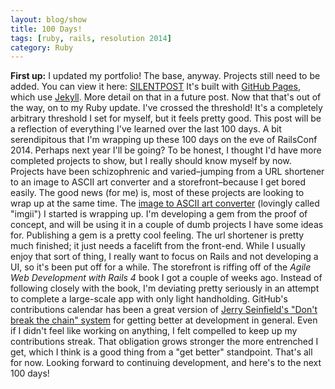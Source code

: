 ```yaml
---
layout: blog/show
title: 100 Days!
tags: [ruby, rails, resolution 2014]
category: Ruby
---
```


**First up:** I updated my portfolio! The base, anyway. Projects still need to be added. You can view it here: [SILENTPOST](http://silentpost.io/) It's built with [GitHub Pages](https://pages.github.com/), which use [Jekyll](http://jekyllrb.com/). More detail on that in a future post. Now that that's out of the way, on to my Ruby update. I've crossed the threshold! It's a completely arbitrary threshold I set for myself, but it feels pretty good. This post will be a reflection of everything I've learned over the last 100 days. A bit serendipitous that I'm wrapping up these 100 days on the eve of RailsConf 2014. Perhaps next year I'll be going? To be honest, I thought I'd have more completed projects to show, but I really should know myself by now. Projects have been schizophrenic and varied–jumping from a URL shortener to an image to ASCII art converter and a storefront–because I get bored easily. The good news (for me) is, most of these projects are looking to wrap up at the same time. The [image to ASCII art converter](https://github.com/dstrunk/img-2-ascii) (lovingly called "imgii") I started is wrapping up. I'm developing a gem from the proof of concept, and will be using it in a couple of dumb projects I have some ideas for. Publishing a gem is a pretty cool feeling. The url shortener is pretty much finished; it just needs a facelift from the front-end. While I usually enjoy that sort of thing, I really want to focus on Rails and not developing a UI, so it's been put off for a while. The storefront is riffing off of the *Agile Web Development with Rails 4* book I got a couple of weeks ago. Instead of following closely with the book, I'm deviating pretty seriously in an attempt to complete a large-scale app with only light handholding. GitHub's contributions calendar has been a great version of [Jerry Seinfield's "Don't break the chain" system](http://lifehacker.com/281626/jerry-seinfelds-productivity-secret) for getting better at development in general. Even if I didn't feel like working on anything, I felt compelled to keep up my contributions streak. That obligation grows stronger the more entrenched I get, which I think is a good thing from a "get better" standpoint. That's all for now. Looking forward to continuing development, and here's to the next 100 days!
